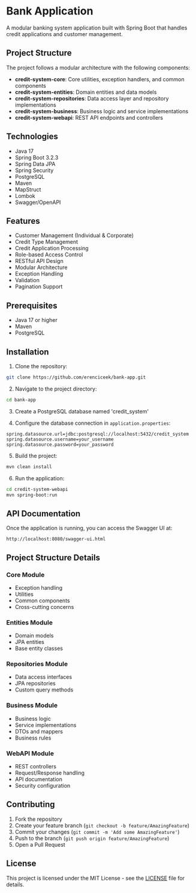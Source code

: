 # Bank Application

A modular banking system application built with Spring Boot that handles credit applications and customer management.

## Project Structure

The project follows a modular architecture with the following components:

- **credit-system-core**: Core utilities, exception handlers, and common components
- **credit-system-entities**: Domain entities and data models
- **credit-system-repositories**: Data access layer and repository implementations
- **credit-system-business**: Business logic and service implementations
- **credit-system-webapi**: REST API endpoints and controllers

## Technologies

- Java 17
- Spring Boot 3.2.3
- Spring Data JPA
- Spring Security
- PostgreSQL
- Maven
- MapStruct
- Lombok
- Swagger/OpenAPI

## Features

- Customer Management (Individual & Corporate)
- Credit Type Management
- Credit Application Processing
- Role-based Access Control
- RESTful API Design
- Modular Architecture
- Exception Handling
- Validation
- Pagination Support

## Prerequisites

- Java 17 or higher
- Maven
- PostgreSQL

## Installation

1. Clone the repository:
```bash
git clone https://github.com/erenciceek/bank-app.git
```

2. Navigate to the project directory:
```bash
cd bank-app
```

3. Create a PostgreSQL database named 'credit_system'

4. Configure the database connection in `application.properties`:
```properties
spring.datasource.url=jdbc:postgresql://localhost:5432/credit_system
spring.datasource.username=your_username
spring.datasource.password=your_password
```

5. Build the project:
```bash
mvn clean install
```

6. Run the application:
```bash
cd credit-system-webapi
mvn spring-boot:run
```

## API Documentation

Once the application is running, you can access the Swagger UI at:
```
http://localhost:8080/swagger-ui.html
```

## Project Structure Details

### Core Module
- Exception handling
- Utilities
- Common components
- Cross-cutting concerns

### Entities Module
- Domain models
- JPA entities
- Base entity classes

### Repositories Module
- Data access interfaces
- JPA repositories
- Custom query methods

### Business Module
- Business logic
- Service implementations
- DTOs and mappers
- Business rules

### WebAPI Module
- REST controllers
- Request/Response handling
- API documentation
- Security configuration

## Contributing

1. Fork the repository
2. Create your feature branch (`git checkout -b feature/AmazingFeature`)
3. Commit your changes (`git commit -m 'Add some AmazingFeature'`)
4. Push to the branch (`git push origin feature/AmazingFeature`)
5. Open a Pull Request

## License

This project is licensed under the MIT License - see the [LICENSE](LICENSE) file for details. 